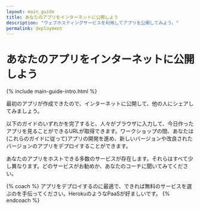 ```yaml
---
layout: main_guide
title: あなたのアプリをインターネットに公開しよう
description: "ウェブホスティングサービスを利用してアプリを公開してみよう。"　
permalink: deployment
---
```


# あなたのアプリをインターネットに公開しよう

{% include main-guide-intro.html %}

最初のアプリが作成できたので、インターネットに公開して、他の人にシェアしてみましょう。

以下のガイドのいずれかを完了すると、人々がブラウザに入力して、今日作ったアプリを見ることができるURLが取得できます。ワークショップの間、あなたは(これらのガイドに従って)アプリの開発を進め、新しいバージョンや改良されたバージョンのアプリをデプロイすることができます。

あなたのアプリをホストできる多数のサービスが存在します。それらはすべて少し異なります。どのサービスがお勧めか、あなたのコーチに聞いてみてください。

{% coach %}
アプリをデプロイするのに最適で、できれば無料のサービスを選ぶのを手伝ってください。HerokuのようなPaaSが好ましいです。
{% endcoach %}
